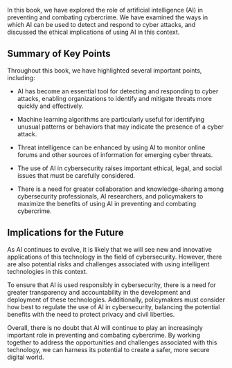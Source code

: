 
In this book, we have explored the role of artificial intelligence (AI) in preventing and combating cybercrime. We have examined the ways in which AI can be used to detect and respond to cyber attacks, and discussed the ethical implications of using AI in this context.

Summary of Key Points
---------------------

Throughout this book, we have highlighted several important points, including:

* AI has become an essential tool for detecting and responding to cyber attacks, enabling organizations to identify and mitigate threats more quickly and effectively.

* Machine learning algorithms are particularly useful for identifying unusual patterns or behaviors that may indicate the presence of a cyber attack.

* Threat intelligence can be enhanced by using AI to monitor online forums and other sources of information for emerging cyber threats.

* The use of AI in cybersecurity raises important ethical, legal, and social issues that must be carefully considered.

* There is a need for greater collaboration and knowledge-sharing among cybersecurity professionals, AI researchers, and policymakers to maximize the benefits of using AI in preventing and combating cybercrime.

Implications for the Future
---------------------------

As AI continues to evolve, it is likely that we will see new and innovative applications of this technology in the field of cybersecurity. However, there are also potential risks and challenges associated with using intelligent technologies in this context.

To ensure that AI is used responsibly in cybersecurity, there is a need for greater transparency and accountability in the development and deployment of these technologies. Additionally, policymakers must consider how best to regulate the use of AI in cybersecurity, balancing the potential benefits with the need to protect privacy and civil liberties.

Overall, there is no doubt that AI will continue to play an increasingly important role in preventing and combating cybercrime. By working together to address the opportunities and challenges associated with this technology, we can harness its potential to create a safer, more secure digital world.